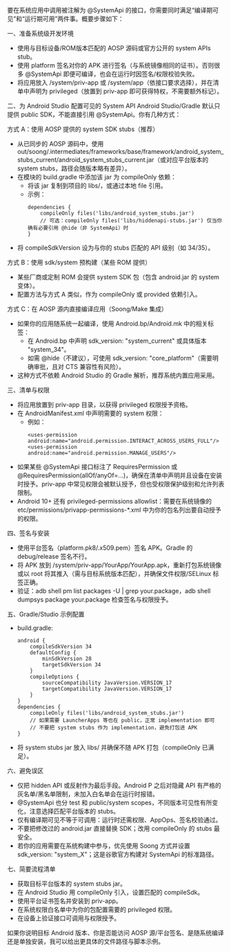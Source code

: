 要在系统应用中调用被注解为 @SystemApi 的接口，你需要同时满足“编译期可见”和“运行期可用”两件事。概要步骤如下：

一、准备系统级开发环境
- 使用与目标设备/ROM版本匹配的 AOSP 源码或官方公开的 system APIs stub。
- 使用 platform 签名对你的 APK 进行签名（与系统镜像相同的证书）。否则很多 @SystemApi 即便可编译，也会在运行时因签名/权限校验失败。
- 将应用放入 /system/priv-app 或 /system/app（依接口要求选择），并在清单中声明为 privileged（放置到 priv-app 即可获得特权，不需要额外标记）。

二、为 Android Studio 配置可见的 System API
Android Studio/Gradle 默认只提供 public SDK，不能直接引用 @SystemApi。你有几种方式：

方式 A：使用 AOSP 提供的 system SDK stubs（推荐）
- 从已同步的 AOSP 源码中，使用 out/soong/.intermediates/frameworks/base/framework/android_system_stubs_current/android_system_stubs_current.jar（或对应平台版本的 system stubs，路径会随版本略有差异）。
- 在模块的 build.gradle 中添加该 jar 为 compileOnly 依赖：
  - 将该 jar 复制到项目的 libs/，或通过本地 file 引用。
  - 示例：
    ```
    dependencies {
        compileOnly files('libs/android_system_stubs.jar')
        // 可选：compileOnly files('libs/hiddenapi-stubs.jar') 仅当你确有必要引用 @hide（非 SystemApi）时
    }
    ```
- 将 compileSdkVersion 设为与你的 stubs 匹配的 API 级别（如 34/35）。

方式 B：使用 sdk/system 预构建（某些 ROM 提供）
- 某些厂商或定制 ROM 会提供 system SDK 包（包含 android.jar 的 system 变体）。
- 配置方法与方式 A 类似，作为 compileOnly 或 provided 依赖引入。

方式 C：在 AOSP 源内直接编译应用（Soong/Make 集成）
- 如果你的应用随系统一起编译，使用 Android.bp/Android.mk 中的相关标签：
  - 在 Android.bp 中声明 sdk_version: "system_current" 或具体版本 "system_34"。
  - 如需 @hide（不建议），可使用 sdk_version: "core_platform"（需要明确审批，且对 CTS 兼容性有风险）。
- 这种方式不依赖 Android Studio 的 Gradle 解析，推荐系统内置应用采用。

三、清单与权限
- 将应用放置到 priv-app 目录，以获得 privileged 权限授予资格。
- 在 AndroidManifest.xml 中声明需要的 system 权限：
  - 例如：
    ```
    <uses-permission android:name="android.permission.INTERACT_ACROSS_USERS_FULL"/>
    <uses-permission android:name="android.permission.MANAGE_USERS"/>
    ```
- 如果某些 @SystemApi 接口标注了 RequiresPermission 或 @RequiresPermission(allOf/anyOf=...)，确保在清单中声明并且设备在安装时授予。priv-app 中常见权限会被默认授予，但也受权限保护级别和允许列表限制。
- Android 10+ 还有 privileged-permissions allowlist：需要在系统镜像的 etc/permissions/privapp-permissions-*.xml 中为你的包名列出要自动授予的权限。

四、签名与安装
- 使用平台签名（platform.pk8/.x509.pem）签名 APK。Gradle 的 debug/release 签名不行。
- 将 APK 放到 /system/priv-app/YourApp/YourApp.apk，重新打包系统镜像或以 root 将其推入（需与目标系统版本匹配），并确保文件权限/SELinux 标签正确。
- 验证：adb shell pm list packages -U | grep your.package，adb shell dumpsys package your.package 检查签名与权限授予。

五、Gradle/Studio 示例配置
- build.gradle:
  ```
  android {
      compileSdkVersion 34
      defaultConfig {
          minSdkVersion 28
          targetSdkVersion 34
      }
      compileOptions {
          sourceCompatibility JavaVersion.VERSION_17
          targetCompatibility JavaVersion.VERSION_17
      }
  }
  dependencies {
      compileOnly files('libs/android_system_stubs.jar')
      // 如果需要 LauncherApps 等也在 public，正常 implementation 即可
      // 不要把 system stubs 作为 implementation，避免打包进 APK
  }
  ```
- 将 system stubs jar 放入 libs/ 并确保不随 APK 打包（compileOnly 已满足）。

六、避免误区
- 仅把 hidden API 或反射作为最后手段。Android P 之后对隐藏 API 有严格的灰名单/黑名单限制，未加入白名单会在运行时报错。
- @SystemApi 也分 test 和 public/system scopes，不同版本可见性有所变化，注意选择匹配平台版本的 stubs。
- 仅有编译期可见不等于可调用：运行时还需权限、AppOps、签名校验通过。
- 不要把修改过的 android.jar 直接替换 SDK；改用 compileOnly 的 stubs 最安全。
- 若你的应用需要在系统构建中参与，优先使用 Soong 方式并设置 sdk_version: "system_X"；这是谷歌官方构建对 SystemApi 的标准路径。

七、简要流程清单
- 获取目标平台版本的 system stubs jar。
- 在 Android Studio 用 compileOnly 引入，设置匹配的 compileSdk。
- 使用平台证书签名并安装到 priv-app。
- 在系统权限白名单中为你的包配置需要的 privileged 权限。
- 在设备上验证接口可调用与权限授予。

如果你说明目标 Android 版本、你是否能访问 AOSP 源/平台签名、是随系统编译还是单独安装，我可以给出更具体的文件路径与脚本示例。